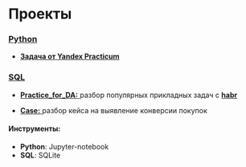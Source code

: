 # Проекты

### <a href="https://github.com/ZacharyAnalyst/Personal/tree/master/Py"> Python </a>

- <a href="https://github.com/ZacharyAnalyst/Personal/blob/master/Py/Svirin_proj_via_YandexPracticum.ipynb"> **Задача от Yandex Practicum** </a>

### <a href="https://github.com/ZacharyAnalyst/Personal/tree/master/SQL"> SQL </a>

- <a href="https://github.com/ZacharyAnalyst/Personal/blob/master/SQL/Practice_for_DA.ipynb"> **Practice_for_DA:** </a> разбор популярных прикладных задач с <a href="https://habr.com/ru/company/otus/blog/541882/"> **habr** </a>

- <a href="https://github.com/ZacharyAnalyst/Personal/blob/master/SQL/Case_SQLviaPython.ipynb"> **Case:** </a> разбор кейса на выявление конверсии покупок

#### Инструменты:

- **Python**: Jupyter-notebook 
- **SQL**: SQLite
